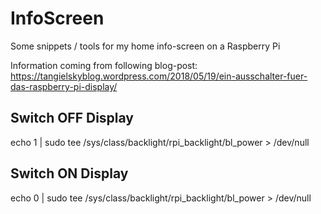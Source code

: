 # InfoScreen
Some snippets / tools for my home info-screen on  a Raspberry Pi


Information coming from following blog-post:  
https://tangielskyblog.wordpress.com/2018/05/19/ein-ausschalter-fuer-das-raspberry-pi-display/ 

## Switch OFF Display

echo 1 | sudo tee /sys/class/backlight/rpi_backlight/bl_power > /dev/null


## Switch ON Display

echo 0 | sudo tee /sys/class/backlight/rpi_backlight/bl_power > /dev/null
